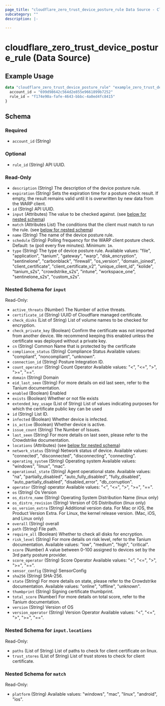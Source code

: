 ```yaml
---
page_title: "cloudflare_zero_trust_device_posture_rule Data Source - Cloudflare"
subcategory: ""
description: |-
  
---
```


# cloudflare_zero_trust_device_posture_rule (Data Source)



## Example Usage

```terraform
data "cloudflare_zero_trust_device_posture_rule" "example_zero_trust_device_posture_rule" {
  account_id = "699d98642c564d2e855e9661899b7252"
  rule_id = "f174e90a-fafe-4643-bbbc-4a0ed4fc8415"
}
```

<!-- schema generated by tfplugindocs -->
## Schema

### Required

- `account_id` (String)

### Optional

- `rule_id` (String) API UUID.

### Read-Only

- `description` (String) The description of the device posture rule.
- `expiration` (String) Sets the expiration time for a posture check result. If empty, the result remains valid until it is overwritten by new data from the WARP client.
- `id` (String) API UUID.
- `input` (Attributes) The value to be checked against. (see [below for nested schema](#nestedatt--input))
- `match` (Attributes List) The conditions that the client must match to run the rule. (see [below for nested schema](#nestedatt--match))
- `name` (String) The name of the device posture rule.
- `schedule` (String) Polling frequency for the WARP client posture check. Default: `5m` (poll every five minutes). Minimum: `1m`.
- `type` (String) The type of device posture rule.
Available values: "file", "application", "tanium", "gateway", "warp", "disk_encryption", "sentinelone", "carbonblack", "firewall", "os_version", "domain_joined", "client_certificate", "client_certificate_v2", "unique_client_id", "kolide", "tanium_s2s", "crowdstrike_s2s", "intune", "workspace_one", "sentinelone_s2s", "custom_s2s".

<a id="nestedatt--input"></a>
### Nested Schema for `input`

Read-Only:

- `active_threats` (Number) The Number of active threats.
- `certificate_id` (String) UUID of Cloudflare managed certificate.
- `check_disks` (List of String) List of volume names to be checked for encryption.
- `check_private_key` (Boolean) Confirm the certificate was not imported from another device. We recommend keeping this enabled unless the certificate was deployed without a private key.
- `cn` (String) Common Name that is protected by the certificate
- `compliance_status` (String) Compliance Status
Available values: "compliant", "noncompliant", "unknown".
- `connection_id` (String) Posture Integration ID.
- `count_operator` (String) Count Operator
Available values: "<", "<=", ">", ">=", "==".
- `domain` (String) Domain
- `eid_last_seen` (String) For more details on eid last seen, refer to the Tanium documentation.
- `enabled` (Boolean) Enabled
- `exists` (Boolean) Whether or not file exists
- `extended_key_usage` (List of String) List of values indicating purposes for which the certificate public key can be used
- `id` (String) List ID.
- `infected` (Boolean) Whether device is infected.
- `is_active` (Boolean) Whether device is active.
- `issue_count` (String) The Number of Issues.
- `last_seen` (String) For more details on last seen, please refer to the Crowdstrike documentation.
- `locations` (Attributes) (see [below for nested schema](#nestedatt--input--locations))
- `network_status` (String) Network status of device.
Available values: "connected", "disconnected", "disconnecting", "connecting".
- `operating_system` (String) Operating system
Available values: "windows", "linux", "mac".
- `operational_state` (String) Agent operational state.
Available values: "na", "partially_disabled", "auto_fully_disabled", "fully_disabled", "auto_partially_disabled", "disabled_error", "db_corruption".
- `operator` (String) operator
Available values: "<", "<=", ">", ">=", "==".
- `os` (String) Os Version
- `os_distro_name` (String) Operating System Distribution Name (linux only)
- `os_distro_revision` (String) Version of OS Distribution (linux only)
- `os_version_extra` (String) Additional version data. For Mac or iOS, the Product Version Extra. For Linux, the kernel release version. (Mac, iOS, and Linux only)
- `overall` (String) overall
- `path` (String) File path.
- `require_all` (Boolean) Whether to check all disks for encryption.
- `risk_level` (String) For more details on risk level, refer to the Tanium documentation.
Available values: "low", "medium", "high", "critical".
- `score` (Number) A value between 0-100 assigned to devices set by the 3rd party posture provider.
- `score_operator` (String) Score Operator
Available values: "<", "<=", ">", ">=", "==".
- `sensor_config` (String) SensorConfig
- `sha256` (String) SHA-256.
- `state` (String) For more details on state, please refer to the Crowdstrike documentation.
Available values: "online", "offline", "unknown".
- `thumbprint` (String) Signing certificate thumbprint.
- `total_score` (Number) For more details on total score, refer to the Tanium documentation.
- `version` (String) Version of OS
- `version_operator` (String) Version Operator
Available values: "<", "<=", ">", ">=", "==".

<a id="nestedatt--input--locations"></a>
### Nested Schema for `input.locations`

Read-Only:

- `paths` (List of String) List of paths to check for client certificate on linux.
- `trust_stores` (List of String) List of trust stores to check for client certificate.



<a id="nestedatt--match"></a>
### Nested Schema for `match`

Read-Only:

- `platform` (String) Available values: "windows", "mac", "linux", "android", "ios".


